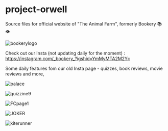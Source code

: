 # project-orwell
Source files for official website of "The Animal Farm", formerly Bookery 📚👁

![bookerylogo](https://user-images.githubusercontent.com/88293763/172064042-2f11fef1-b86c-47c0-853a-73deb2d8d12f.jpeg)

Check out our Insta (not updating daily for the moment) : https://instagram.com/_bookery_?igshid=YmMyMTA2M2Y=

Some daily features fom our old Insta page - quizzes, book reviews, movie reviews and more,

![palace](https://user-images.githubusercontent.com/88293763/172064147-f3685fae-f088-4883-9e7b-ff26591f96eb.jpeg)

![quizzine9](https://user-images.githubusercontent.com/88293763/172064293-78cdab5d-75fe-44d2-96ab-2e42677eea31.jpeg)

![FCpage1](https://user-images.githubusercontent.com/88293763/172063887-60136690-5d1b-47c8-9d49-6b77a01684bb.png)

![JOKER](https://user-images.githubusercontent.com/88293763/172063896-89fb5a16-6942-493f-b8eb-0a89357ea8be.png)

![kiterunner](https://user-images.githubusercontent.com/88293763/172064428-74fd15af-b20a-4207-b2d5-43d253b910dd.jpeg)


